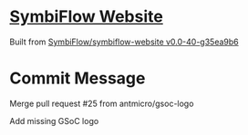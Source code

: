 # [SymbiFlow Website](https://symbiflow.github.io)

Built from [SymbiFlow/symbiflow-website v0.0-40-g35ea9b6](https://github.com/SymbiFlow/symbiflow-website/commit/35ea9b6f3022cf5011a9439ca9b971673bfcca16)

# Commit Message

Merge pull request #25 from antmicro/gsoc-logo

Add missing GSoC logo
